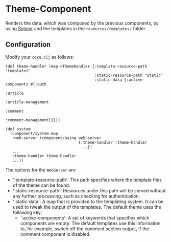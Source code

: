 # Theme-Component

Renders the data, which was composed by the previous components, by using [Selmer](https://github.com/yogthos/Selmer) and the templates in the `resources/templates/` folder.

## Configuration

Modify your `core.clj` as follows:

```
(def theme-handler (map->ThemeHandler {:template-resource-path "templates"
                                       :static-resource-path "static"
                                       :static-data {:active-components #{:auth
                                                                          :article
                                                                          :article-management
                                                                          :comment
                                                                          :comment-management}}}))

(def system
  (component/system-map
   :web-server (component/using web-server
                                {:theme-handler :theme-handler
                                 ...})
   ...                                 
   :theme-handler theme-handler
   ...))
```

The options for the `WebServer` are:
* ':template-resource-path': This path specifies where the template files of the theme can be found.
* ':static-resource-path': Resources under this path will be served without any further processing, such as checking for authentication.
* ':static-data': A map that is provided to the templating system. It can be used to tweak the output of the templates. The default theme uses the following key:
  * ':active-components': A set of keywords that specifies which components are empty. The default templates use this information to, for example, switch off the comment section output, if the comment component is disabled.
